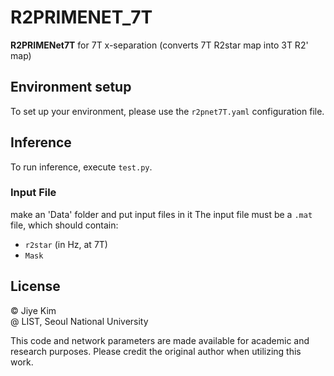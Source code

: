 # R2PRIMENET_7T

**R2PRIMENet7T** for 7T x-separation (converts 7T R2star map into 3T R2' map)

## Environment setup

To set up your environment, please use the `r2pnet7T.yaml` configuration file.

## Inference

To run inference, execute `test.py`. 

### Input File

make an 'Data' folder and put input files in it
The input file must be a `.mat` file, which should contain:
- `r2star` (in Hz, at 7T)
- `Mask`

## License

© Jiye Kim  
@ LIST, Seoul National University

This code and network parameters are made available for academic and research purposes. Please credit the original author when utilizing this work.
